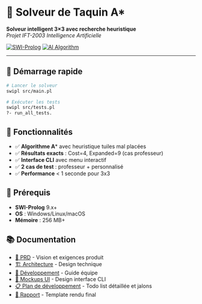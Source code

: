 # 🧩 Solveur de Taquin A*

**Solveur intelligent 3×3 avec recherche heuristique**  
*Projet IFT-2003 Intelligence Artificielle*

[![SWI-Prolog](https://img.shields.io/badge/SWI--Prolog-9.x+-blue?style=flat-square)](https://www.swi-prolog.org/)
[![AI Algorithm](https://img.shields.io/badge/AI-A*%20Search-green?style=flat-square)]()

---

## 🚀 Démarrage rapide

```bash
# Lancer le solveur
swipl src/main.pl

# Exécuter les tests
swipl src/tests.pl
?- run_all_tests.
```

## 🎯 Fonctionnalités

- ✅ **Algorithme A*** avec heuristique tuiles mal placées
- ✅ **Résultats exacts** : Cost=4, Expanded=9 (cas professeur)
- ✅ **Interface CLI** avec menu interactif
- ✅ **2 cas de test** : professeur + personnalisé
- ✅ **Performance** < 1 seconde pour 3x3

## 🔧 Prérequis

- **SWI-Prolog** 9.x+
- **OS** : Windows/Linux/macOS
- **Mémoire** : 256 MB+

## 📚 Documentation

- [🎯 PRD](docs/prd.md) - Vision et exigences produit
- [🏗️ Architecture](docs/architecture.md) - Design technique
- [🚀 Développement](docs/development.md) - Guide équipe
- [🎨 Mockups UI](docs/ui_mockups.md) - Design interface CLI
- [📋 Plan de développement](docs/plan.md) - Todo list détaillée et jalons
- [📄 Rapport](docs/report_template.md) - Template rendu final